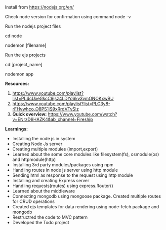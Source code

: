 Install from https://nodejs.org/en/

Check node version for confirmation using command node -v

Run the nodejs project files

cd node

nodemon [filename]

Run the ejs projects

cd [project_name]

nodemon app

**Resources:**

1. https://www.youtube.com/playlist?list=PL4cUxeGkcC9jsz4LDYc6kv3ymONOKxwBU
2. https://www.youtube.com/playlist?list=PLC3y8-rFHvwhco_O8PS1iS9xRrdVTvSIz
3. **Quick overview:** https://www.youtube.com/watch?v=ENrzD9HAZK4&ab_channel=Fireship

**Learnings:**

* Installing the node js in system
* Creating Node Js server
* Creating multiple modules (import,export)
* Learned about the some core modules like filesystem(fs), osmodule(os) and httpmodule(http)
* Installing 3rd party modules/packages using npm
* Handling routes in node js server using http module
* Sending html as response to the request using http module
* Installing and creating Express server
* Handling requests(routes) using express.Router()
* Learned about the middleware
* Connecting mongodb using mongoose package. Created multiple routes for CRUD operations
* Created ejs templates for data rendering using node-fetch package and mongodb
* Restructred the code to MVC pattern
* Developed the Todo project

